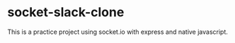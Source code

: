 # socket-slack-clone
This is a practice project using socket.io with express and native javascript.
